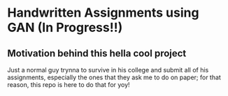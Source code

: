 # Handwritten Assignments using GAN (In Progress!!)
## Motivation behind this hella cool project
Just a normal guy trynna to survive in his college and submit all of his assignments, especially the ones that they ask me to do on paper; for that reason, this repo is here to do that for yoy! 
